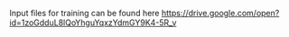Input files for training can be found here
https://drive.google.com/open?id=1zoGdduL8lQoYhguYqxzYdmGY9K4-5R_v
